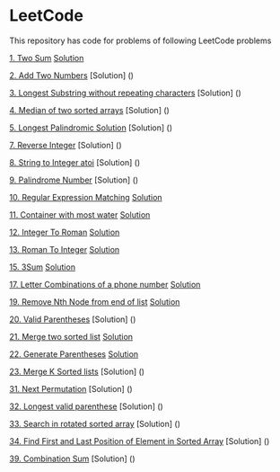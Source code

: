 # LeetCode
This repository has code for problems of following LeetCode problems

[1. Two Sum](https://leetcode.com/problems/two-sum/description/) [Solution](https://github.com/NikhilAshodariya/LeetCode_Solution/blob/master/1_TwoSum.ipynb)

[2. Add Two Numbers](https://leetcode.com/problems/add-two-numbers/description/) [Solution] ()

[3. Longest Substring without repeating characters](https://leetcode.com/problems/longest-substring-without-repeating-characters/description/) [Solution] ()

[4. Median of two sorted arrays](https://leetcode.com/problems/median-of-two-sorted-arrays/description/) [Solution] ()

[5. Longest Palindromic Solution](https://leetcode.com/problems/longest-palindromic-substring/description/) [Solution] ()

[7. Reverse Integer](https://leetcode.com/problems/reverse-integer/description/) [Solution] ()

[8. String to Integer atoi](https://leetcode.com/problems/string-to-integer-atoi/description/) [Solution] ()

[9. Palindrome Number](https://leetcode.com/problems/palindrome-number/description/) [Solution] ()

[10. Regular Expression Matching](https://leetcode.com/problems/regular-expression-matching/description/) [Solution](https://github.com/NikhilAshodariya/LeetCode_Solution/blob/master/10_Regular_Expression_Matching.ipynb)

[11. Container with most water](https://leetcode.com/problems/container-with-most-water/) [Solution](https://github.com/NikhilAshodariya/LeetCode_Solution/blob/master/11_Container_With_Most_Water.ipynb)

[12. Integer To Roman](https://leetcode.com/problems/integer-to-roman/description/) [Solution](https://github.com/NikhilAshodariya/LeetCode_Solution/blob/master/12_Integer_To_Roman.ipynb)

[13. Roman To Integer](https://leetcode.com/problems/roman-to-integer/description/) [Solution](https://github.com/NikhilAshodariya/LeetCode_Solution/blob/master/13_Roman_To_Integer.ipynb)

[15. 3Sum](https://leetcode.com/problems/3sum/description/) [Solution](https://github.com/NikhilAshodariya/LeetCode_Solution/blob/master/15_3Sum.ipynb)

[17. Letter Combinations of a phone number](https://leetcode.com/problems/letter-combinations-of-a-phone-number/) [Solution](https://github.com/NikhilAshodariya/LeetCode_Solution/blob/master/17_Letter_Combinations_Phone_Number.ipynb)

[19. Remove Nth Node from end of list](https://leetcode.com/problems/remove-nth-node-from-end-of-list/description/) [Solution](https://github.com/NikhilAshodariya/LeetCode_Solution/blob/master/19_Remove_Nth_Node_from_end_of_list.ipynb)

[20. Valid Parentheses](https://leetcode.com/problems/valid-parentheses/description/) [Solution] ()

[21. Merge two sorted list](https://leetcode.com/problems/merge-two-sorted-lists/) [Solution](https://github.com/NikhilAshodariya/LeetCode_Solution/blob/master/21_Merge_Two_Sorted_Lists.ipynb)

[22. Generate Parentheses](https://leetcode.com/problems/generate-parentheses/description/) [Solution](https://github.com/NikhilAshodariya/LeetCode_Solution/blob/master/22_Generate_Parentheses.ipynb)

[23. Merge K Sorted lists](https://leetcode.com/problems/merge-k-sorted-lists/description/) [Solution] ()

[31. Next Permutation](https://leetcode.com/problems/next-permutation/description/) [Solution] ()

[32. Longest valid parenthese](https://leetcode.com/problems/longest-valid-parentheses/) [Solution] ()

[33. Search in rotated sorted array](https://leetcode.com/problems/search-in-rotated-sorted-array/description/) [Solution] ()

[34. Find First and Last Position of Element in Sorted Array](https://leetcode.com/problems/find-first-and-last-position-of-element-in-sorted-array/description/) [Solution] ()

[39. Combination Sum](https://leetcode.com/problems/combination-sum/description/) [Solution] ()

